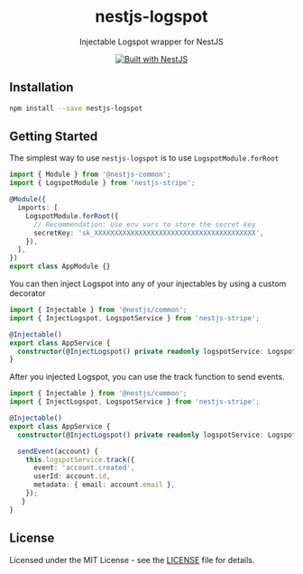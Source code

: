 <h1 align="center">nestjs-logspot</h1>

<p align="center">Injectable Logspot wrapper for NestJS</p>

<div align="center">
  <a href="https://nestjs.com" target="_blank">
    <img src="https://img.shields.io/badge/built%20with-NestJs-red.svg" alt="Built with NestJS">
  </a>
</div>

## Installation

```bash
npm install --save nestjs-logspot
```

## Getting Started

The simplest way to use `nestjs-logspot` is to use `LogspotModule.forRoot`

```typescript
import { Module } from '@nestjs-common';
import { LogspotModule } from 'nestjs-stripe';

@Module({
  imports: [
    LogspotModule.forRoot({
      // Recommendation: Use env vars to store the secret key
      secretKey: 'sk_XXXXXXXXXXXXXXXXXXXXXXXXXXXXXXXXXXXXXXXX',
    }),
  ],
})
export class AppModule {}
```

You can then inject Logspot into any of your injectables by using a custom decorator

```typescript
import { Injectable } from '@nestjs/common';
import { InjectLogspot, LogspotService } from 'nestjs-stripe';

@Injectable()
export class AppService {
  constructor(@InjectLogspot() private readonly logspotService: LogspotService) {}
}
```

After you injected Logspot, you can use the track function to send events.

```typescript
import { Injectable } from '@nestjs/common';
import { InjectLogspot, LogspotService } from 'nestjs-stripe';

@Injectable()
export class AppService {
  constructor(@InjectLogspot() private readonly logspotService: LogspotService) {}

  sendEvent(account) {
    this.logspotService.track({
      event: 'account.created',
      userId: account.id,
      metadata: { email: account.email },
    });
   }
}
```
## License

Licensed under the MIT License - see the [LICENSE](LICENSE) file for details.
